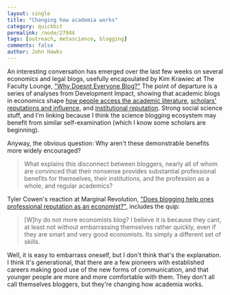 ```yaml
---
layout: single 
title: "Changing how academia works" 
category: quickbit
permalink: /node/27944
tags: [outreach, metascience, blogging] 
comments: false 
author: John Hawks 
---
```


An interesting conversation has emerged over the last few weeks on several economics and legal blogs, usefully encapsulated by Kim Krawiec at The Faculty Lounge, <a href="http://www.thefacultylounge.org/2011/08/why-doesnt-everyone-blog.html">"Why Doesnt Everyone Blog?"</a> The point of departure is a series of analyses from Development Impact, showing that academic blogs in economics shape <a href="http://blogs.worldbank.org/impactevaluations/the-impact-of-economic-blogs-part-i-dissemination-aka-check-out-these-cool-graphs">how people access the academic literature</a>, <a href="http://blogs.worldbank.org/impactevaluations/the-impact-of-blogs-part-ii-blogging-enhances-the-blogger-s-reputation-but-does-it-influence-policy">scholars' reputations and influence</a>, and <a href="http://blogs.worldbank.org/impactevaluations/the-impact-of-economics-blogs-part-iii-new-survey-evidence-and-experimental-results">institutional reputation</a>. Strong social science stuff, and I'm linking because I think the science blogging ecosystem may benefit from similar self-examination (which I know some scholars are beginning). 

Anyway, the obvious question: Why aren't these demonstrable benefits more widely encouraged? 

<blockquote>What explains this disconnect between bloggers, nearly all of whom are convinced that their nonsense provides substantial professional benefits for themselves, their institutions, and the profession as a whole, and regular academics? </blockquote>

Tyler Cowen's reaction at Marginal Revolution, <a href="http://marginalrevolution.com/marginalrevolution/2011/08/does-blogging-help-ones-professional-reputation-as-an-economist.html">"Does blogging help ones professional reputation as an economist?"</a>, includes the quip: 

<blockquote>[W]hy do not more economists blog?  I believe it is because they cant, at least not without embarrassing themselves rather quickly, even if they are smart and very good economists.  Its simply a different set of skills. </blockquote>

Well, it is easy to embarrass oneself, but I don't think that's the explanation. I think it's generational, that there are a few pioneers with established careers making good use of the new forms of communication, and that younger people are more and more comfortable with them. They don't all call themselves bloggers, but they're changing how academia works. 




